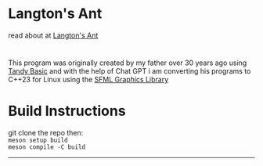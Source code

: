 # Langton's Ant
read about at [Langton's Ant](https://en.wikipedia.org/wiki/Langton%27s_ant)
#
This program was originally created by my father over 30 years ago using 
  [Tandy Basic](https://en.wikipedia.org/wiki/Tandy_1000)
  and with the help of Chat GPT i am converting his programs to C++23 for Linux
  using the [SFML Graphics Library](https://www.sfml-dev.org/)

# Build Instructions
git clone the repo then:
<br>`meson setup build`
<br>`meson compile -C build`

<hr>
